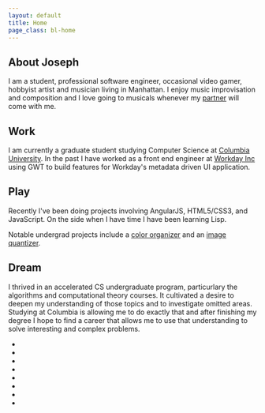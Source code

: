 ```yaml
---
layout: default
title: Home
page_class: bl-home
---
```


About Joseph
------------

I am a student, professional software engineer, occasional video gamer, hobbyist artist and musician living in Manhattan. I enjoy music improvisation and composition and I love going to musicals whenever my [partner][blargon] will come with me.


Work
----

I am currently a graduate student studying Computer Science at [Columbia University][columbia]. In the past I have worked as a front end engineer at [Workday Inc][workday] using GWT to build features for Workday's metadata driven UI application.


Play
----

Recently I've been doing projects involving AngularJS, HTML5/CSS3, and JavaScript. On the side when I have time I have been learning Lisp. 

Notable undergrad projects include a [color organizer][color_sorter] and an [image quantizer][color_proportion].


Dream
------

I thrived in an accelerated CS undergraduate program, particurlary the algorithms and computational theory courses. It cultivated a desire to deepen my understanding of those topics and to investigate omitted areas. Studying at Columbia is allowing me to do exactly that and after finishing my degree I hope to find a career that allows me to use that understanding to solve interesting and complex problems.

<ul>
  <li><a href="https://www.linkedin.com/in/blatherwock" class="socicon socicon-linkedin"></a></li>
  <li><a href="https://www.facebook.com/joseph.baker31" class="socicon socicon-facebook"></a></li>
  <li><a href="https://plus.google.com/114434765567690468241" class="socicon socicon-google"></a></li>
  <li><a href="https://github.com/blatherwock" class="socicon socicon-github"></a></li>
  <li><a href="http://blatherwock.deviantart.com/" class="socicon socicon-deviantart"></a></li>
  <li><a href="https://www.flickr.com/photos/blatherwock/" class="socicon socicon-flickr"></a></li>
  <li><a href="http://steamcommunity.com/profiles/76561198032500689/" class="socicon socicon-steam"></a></li>
  <li><a href="http://twitter.com/blatherwock" class="socicon socicon-twitter"></a></li>
</ul>

[blargon]: http://www.blargon.net
[workday]: http://www.workday.com
[columbia]: http://www.cs.columbia.edu
[color_sorter]: pages/projects/color_sorter.html
[color_proportion]: pages/projects/color_proportion.html
[resume]: pages/resume.html
